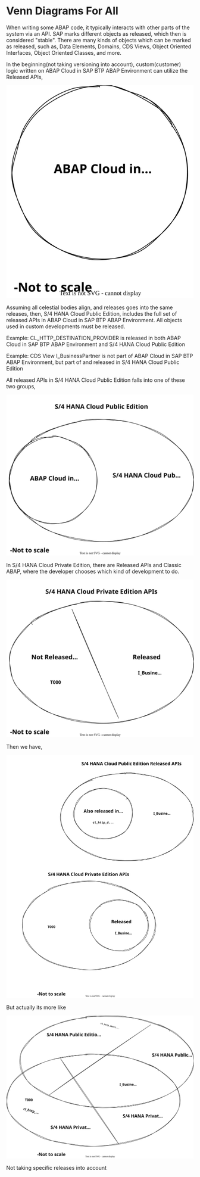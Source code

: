 # Venn Diagrams For All

When writing some ABAP code, it typically interacts with other parts of the system via an API.
SAP marks different objects as released, which then is considered "stable".
There are many kinds of objects which can be marked as released, such as, Data Elements, Domains, CDS Views, Object Oriented Interfaces, Object Oriented Classes, and more.

In the beginning(not taking versioning into account), custom(customer) logic written on ABAP Cloud in SAP BTP ABAP Environment can utilize the Released APIs,

![Beginning](./img/beginning.drawio.svg)

Assuming all celestial bodies align, and releases goes into the same releases, then, S/4 HANA Cloud Public Edition, includes the full set of released APIs in ABAP Cloud in SAP BTP ABAP Environment. All objects used in custom developments must be released.

Example: CL_HTTP_DESTINATION_PROVIDER is released in both ABAP Cloud in SAP BTP ABAP Environment and S/4 HANA Cloud Public Edition

Example: CDS View I_BusinessPartner is not part of ABAP Cloud in SAP BTP ABAP Environment, but part of and released in S/4 HANA Cloud Public Edition

All released APIs in S/4 HANA Cloud Public Edition falls into one of these two groups,

![public cloud](./img/cloudcloudpublic.drawio.svg)

In S/4 HANA Cloud Private Edition, there are Released APIs and Classic ABAP, where the developer chooses which kind of development to do.

![public cloud](./img/privateed.drawio.svg)

Then we have,

![public cloud](./img/wehave3.drawio.svg)

<!--
Previously my understanding was,
![public cloud](./img/old.drawio.svg)
-->

But actually its more like

![Foo](./img/foo2.drawio.svg)

Not taking specific releases into account